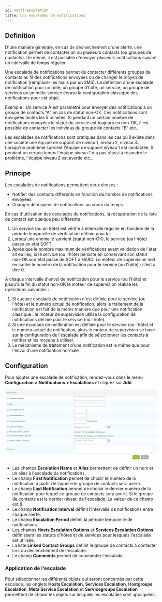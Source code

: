 ```yaml
---
id: notif-escalation
title: Les escalades de notifications
---
```


## Definition

D'une manière générale, en cas de déclenchement d'une alerte, une notification permet de contacter un ou plusieurs
contacts (ou groupes de contacts). De même, il est possible d'envoyer plusieurs notifications suivant un intervalle de
temps régulier.

Une escalade de notifications permet de contacter différents groupes de contacts au fil des notifications envoyées ou
de changer le moyen de notification (remplacer les mails par un SMS).
La définition d'une escalade de notification pour un hôte, un groupe d'hôte, un service, un groupe de services ou un
méta-service écrase la configuration classique des notifications pour cet objet.

Exemple : Un service A est paramétré pour envoyer des notifications à un groupe de contacts "A" en cas de statut non-OK.
Ces notifications sont envoyées toutes les 5 minutes.
Si pendant un certain nombre de notifications envoyées le statut du service est toujours en non-OK, il est possible de
contacter les individus du groupe de contacts "B" etc...

Les escalades de notifications sont pratiques dans les cas où il existe dans une société une équipe de support de niveau
1, niveau 2, niveau 3...
Lorsqu'un problème survient l'équipe de support niveau 1 est contactée. Si pendant un certain temps l'équipe niveau 1
n'a pas réussi à résoudre le problème, l'équipe niveau 2 est avertie etc...

## Principe

Les escalades de notifications permettent deux choses :

* Notifier des contacts différents en fonction du nombre de notifications envoyées
* Changer de moyens de notifications au cours du temps

En cas d'utilisation des escalades de notifications, la récupération de la liste de contact est quelque peu différente :

1. Un service (ou un hôte) est vérifié à intervalle régulier en fonction de la période temporelle de vérification
définie pour lui
2. Lorsqu'une anomalie survient (statut non-OK), le service (ou l'hôte) passe en état SOFT
3. Après que le nombre maximum de vérifications avant validation de l'état ait eu lieu, si le service (ou l'hôte)
persiste en conservant son statut non-OK son état passe de SOFT à HARD. Le moteur de supervision met en cache le numéro
de la notification pour le service (ou l'hôte) : c'est à dire 0.

A chaque intervalle d'envoi de notification pour le service (ou l'hôte) et jusqu'à la fin du statut non-OK le moteur de
supervision réalise les opérations suivantes :

1. Si aucune escalade de notification n'est définie pour le service (ou l'hôte) et le numéro actuel de notification,
alors le traitement de la notification est fait de la même manière que pour une notification classique : le moteur de
supervision utilise la configuration de notifications définie pour le service (ou l'hôte).
2. Si une escalade de notification est définie pour le service (ou l'hôte) et le numéro actuel de notification, alors
le moteur de supervision se base sur la configuration de l'escalade afin de sélectionner les contacts à notifier et
les moyens à utiliser.
3. Le mécanisme de traitement d'une notification est le même que pour l'envoi d'une notification normale

## Configuration

Pour ajouter une escalade de notification, rendez-vous dans le menu **Configuration > Notifications > Escalations** et
cliquez sur **Add**

![image](../assets/alerts/04notificationsescalation.png)

* Les champs **Escalation Name** et **Alias** permettent de définir un nom et un alias à l'escalade de notifications.
* Le champ **First Notification** permet de choisir le numéro de la notification à partir de laquelle le groupe de
contacts sera averti.
* Le champ **Last Notification** permet de choisir le dernier numéro de la notification pour lequel ce groupe de contacts
sera averti. Si le groupe de contacts est le dernier niveau de l'escalade. La valeur de ce champ est **0**.
* Le champ **Notification Interval** définit l'intervalle de notifications entre chaque alerte.
* Le champ **Escalation Period** définit la période temporelle de notifications.
* Les champs **Hosts Escalation Options** et **Services Escalation Options** définissent les statuts d'hôtes et de services
pour lesquels l'escalade est utilisée.
* La liste **Linked Contact Groups** définit le groupe de contacts à contacter lors du déclenchement de l'escalade.
* Le champ **Comments** permet de commenter l'escalade.

### Application de l'escalade

Pour sélectionner les différents objets qui seront concernés par cette escalade, les onglets **Hosts Escalation**,
**Services Escalation**, **Hostgroups Escalation**, **Meta Service Escalation** et **Servicegroups Escalation** permettent
de choisir les objets sur lesquels les escalades sont appliquées.
